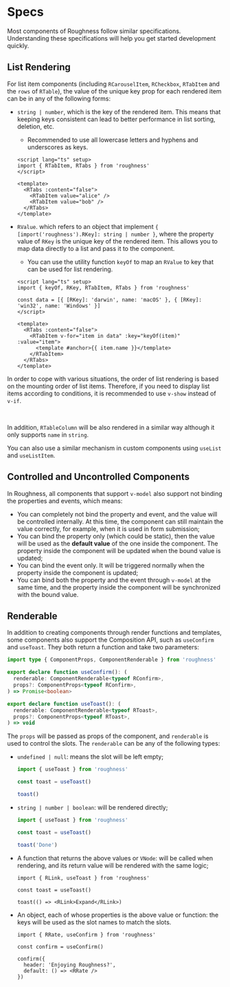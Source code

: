 <script lang="ts" setup>
import { keyOf, RCard, RDetails, RKey, RTabItem, RTabs } from 'roughness'

const data = [{ [RKey]: 'darwin', name: 'macOS' }, { [RKey]: 'win32', name: 'Windows' }]
</script>

# Specs

Most components of Roughness follow similar specifications. Understanding these specifications will help you get started development quickly.

## List Rendering

For list item components (including `RCarouselItem`, `RCheckbox`, `RTabItem` and the `rows` of `RTable`), the value of the unique key prop for each rendered item can be in any of the following forms:

- `string | number`, which is the key of the rendered item. This means that keeping keys consistent can lead to better performance in list sorting, deletion, etc.
     - Recommended to use all lowercase letters and hyphens and underscores as keys.

    <RDetails>
      <template #summary>Show Code</template>

    ```vue
    <script lang="ts" setup>
    import { RTabItem, RTabs } from 'roughness'
    </script>

    <template>
      <RTabs :content="false">
        <RTabItem value="alice" />
        <RTabItem value="bob" />
      </RTabs>
    </template>
    ```

    </RDetails>

    <RTabs :content="false">
      <RTabItem value="alice" />
      <RTabItem value="bob" />
    </RTabs>

- `RValue`. which refers to an object that implement `{ [import('roughness').RKey]: string | number }`, where the property value of `RKey` is the unique key of the rendered item. This allows you to map data directly to a list and pass it to the component.
    - You can use the utility function `keyOf` to map an `RValue` to key that can be used for list rendering.

    <RDetails>
      <template #summary>Show Code</template>

    ```vue
    <script lang="ts" setup>
    import { keyOf, RKey, RTabItem, RTabs } from 'roughness'

    const data = [{ [RKey]: 'darwin', name: 'macOS' }, { [RKey]: 'win32', name: 'Windows' }]
    </script>

    <template>
      <RTabs :content="false">
        <RTabItem v-for="item in data" :key="keyOf(item)" :value="item">
          <template #anchor>{{ item.name }}</template>
        </RTabItem>
      </RTabs>
    </template>
    ```

    </RDetails>

    <RTabs :content="false">
      <RTabItem v-for="item in data" :key="keyOf(item)" :value="item">
        <template #anchor>{{ item.name }}</template>
      </RTabItem>
    </RTabs>

<RCard type="warning">

In order to cope with various situations, the order of list rendering is based on the mounting order of list items. Therefore, if you need to display list items according to conditions, it is recommended to use `v-show` instead of `v-if`.

<br>

In addition, `RTableColumn` will be also rendered in a similar way although it only supports `name` in `string`.

</RCard>

You can also use a similar mechanism in custom components using `useList` and `useListItem`.

## Controlled and Uncontrolled Components

In Roughness, all components that support `v-model` also support not binding the properties and events, which means:

- You can completely not bind the property and event, and the value will be controlled internally. At this time, the component can still maintain the value correctly, for example, when it is used in form submission;
- You can bind the property only (which could be static), then the value will be used as the **default value** of the one inside the component. The property inside the component will be updated when the bound value is updated;
- You can bind the event only. It will be triggered normally when the property inside the component is updated;
- You can bind both the property and the event through `v-model` at the same time, and the property inside the component will be synchronized with the bound value.

## Renderable

In addition to creating components through render functions and templates, some components also support the Composition API, such as `useConfirm` and `useToast`. They both return a function and take two parameters:

```ts
import type { ComponentProps, ComponentRenderable } from 'roughness'

export declare function useConfirm(): (
  renderable: ComponentRenderable<typeof RConfirm>,
  props?: ComponentProps<typeof RConfirm>,
) => Promise<boolean>

export declare function useToast(): (
  renderable: ComponentRenderable<typeof RToast>,
  props?: ComponentProps<typeof RToast>,
) => void
```

The `props` will be passed as props of the component, and `renderable` is used to control the slots. The `renderable` can be any of the following types:

- `undefined | null`: means the slot will be left empty;

  ```ts
  import { useToast } from 'roughness'

  const toast = useToast()

  toast()
  ```

- `string | number | boolean`: will be rendered directly;

  ```ts
  import { useToast } from 'roughness'

  const toast = useToast()

  toast('Done')
  ```

- A function that returns the above values or `VNode`: will be called when rendering, and its return value will be rendered with the same logic;

  ```tsx
  import { RLink, useToast } from 'roughness'

  const toast = useToast()

  toast(() => <RLink>Expand</RLink>)
  ```

- An object, each of whose properties is the above value or function: the keys will be used as the slot names to match the slots.

  ```tsx
  import { RRate, useConfirm } from 'roughness'

  const confirm = useConfirm()

  confirm({
    header: 'Enjoying Roughness?',
    default: () => <RRate />
  })
  ```
